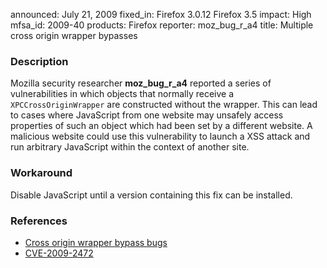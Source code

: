 announced: July 21, 2009
fixed_in: Firefox 3.0.12
          Firefox 3.5
impact: High
mfsa_id: 2009-40
products: Firefox
reporter: moz_bug_r_a4
title: Multiple cross origin wrapper bypasses

<h3>Description</h3>

<p>Mozilla security researcher <strong>moz_bug_r_a4</strong> reported
a series of vulnerabilities in which objects that normally receive
a <code>XPCCrossOriginWrapper</code> are constructed without the
wrapper.  This can lead to cases where JavaScript from one website may
unsafely access properties of such an object which had been set by a
different website.  A malicious website could use this vulnerability
to launch a XSS attack and run arbitrary JavaScript within the context
of another site.</p>

<h3>Workaround</h3>

<p>Disable JavaScript until a version containing this fix can be
installed.</p>

<h3>References</h3>

<ul>
  <li><a href="https://bugzilla.mozilla.org/buglist.cgi?bug_id=481434,479288,497102">Cross origin wrapper bypass bugs</a></li>
  <li><a class="ex-ref" href="http://cve.mitre.org/cgi-bin/cvename.cgi?name=CVE-2009-2472">CVE-2009-2472</a></li>
</ul>



